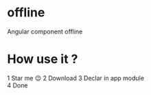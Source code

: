 # offline
Angular component offline

# How use it ?
1 Star me 😉
2 Download
3 Declar in app module  
4 Done

